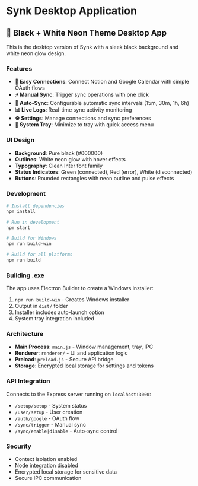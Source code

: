 # Synk Desktop Application

## 🎨 Black + White Neon Theme Desktop App

This is the desktop version of Synk with a sleek black background and white neon glow design.

### Features

- **🔗 Easy Connections**: Connect Notion and Google Calendar with simple OAuth flows
- **⚡ Manual Sync**: Trigger sync operations with one click
- **🔄 Auto-Sync**: Configurable automatic sync intervals (15m, 30m, 1h, 6h)
- **📊 Live Logs**: Real-time sync activity monitoring
- **⚙️ Settings**: Manage connections and sync preferences
- **🔔 System Tray**: Minimize to tray with quick access menu

### UI Design

- **Background**: Pure black (#000000)
- **Outlines**: White neon glow with hover effects
- **Typography**: Clean Inter font family
- **Status Indicators**: Green (connected), Red (error), White (disconnected)
- **Buttons**: Rounded rectangles with neon outline and pulse effects

### Development

```bash
# Install dependencies
npm install

# Run in development
npm start

# Build for Windows
npm run build-win

# Build for all platforms
npm run build
```

### Building .exe

The app uses Electron Builder to create a Windows installer:

1. `npm run build-win` - Creates Windows installer
2. Output in `dist/` folder
3. Installer includes auto-launch option
4. System tray integration included

### Architecture

- **Main Process**: `main.js` - Window management, tray, IPC
- **Renderer**: `renderer/` - UI and application logic
- **Preload**: `preload.js` - Secure API bridge
- **Storage**: Encrypted local storage for settings and tokens

### API Integration

Connects to the Express server running on `localhost:3000`:
- `/setup/setup` - System status
- `/user/setup` - User creation
- `/auth/google` - OAuth flow
- `/sync/trigger` - Manual sync
- `/sync/enable|disable` - Auto-sync control

### Security

- Context isolation enabled
- Node integration disabled
- Encrypted local storage for sensitive data
- Secure IPC communication